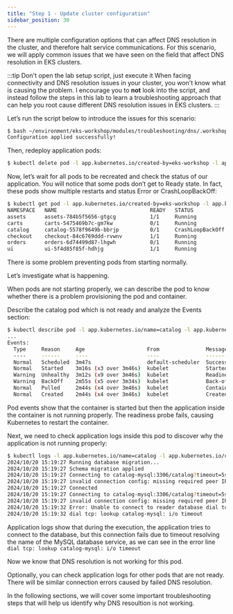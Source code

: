 ```yaml
---
title: "Step 1 - Update cluster configuration"
sidebar_position: 30
---
```


There are multiple configuration options that can affect DNS resolution in the cluster, and therefore halt service communications. For this scenario, we will apply common issues that we have seen on the field that affect DNS resolution in EKS clusters.

:::tip Don't open the lab setup script, just execute it
When facing connectivity and DNS resolution issues in your cluster, you won't know what is causing the problem. I encourage you to **not** look into the script, and instead follow the steps in this lab to learn a troubleshooting approach that can help you root cause different DNS resolution issues in EKS clusters. 
:::

Let’s run the script below to introduce the issues for this scenario:

```bash timeout=180 wait=5
$ bash ~/environment/eks-workshop/modules/troubleshooting/dns/.workshop/lab-setup.sh
Configuration applied successfully!
```

Then, redeploy application pods:

```bash timeout=30 wait=30
$ kubectl delete pod -l app.kubernetes.io/created-by=eks-workshop -l app.kubernetes.io/component=service -A
```

Now, let’s wait for all pods to be recreated and check the status of our application. You will notice that some pods don’t get to Ready state. In fact, these pods show multiple restarts and status Error or CrashLoopBackOff:
```bash timeout=30 expectError=true
$ kubectl get pod -l app.kubernetes.io/created-by=eks-workshop -l app.kubernetes.io/component=service -A
NAMESPACE   NAME                              READY   STATUS             RESTARTS      AGE
assets      assets-784b5f5656-gtgcg           1/1     Running            0             110s
carts       carts-5475469b7c-gm7kw            0/1     Running            2 (40s ago)   110s
catalog     catalog-5578f9649b-bbrjp          0/1     CrashLoopBackOff   3 (42s ago)   110s
checkout    checkout-84c6769ddd-rvwnv         1/1     Running            0             110s
orders      orders-6d74499d87-lhgwh           0/1     Running            2 (44s ago)   110s
ui          ui-5f4d85f85f-hdhjg               1/1     Running            0             109s
```

There is some problem preventing pods from starting normally.

Let’s investigate what is happening.

When pods are not starting properly, we can describe the pod to know whether there is a problem provisioning the pod and container. 

Describe the catalog pod which is not ready and analyze the Events section:
```bash timeout=30 expectError=true
$ kubectl describe pod -l app.kubernetes.io/name=catalog -l app.kubernetes.io/component=service -n catalog
...
Events:
  Type     Reason     Age                    From               Message
  ----     ------     ----                   ----               -------
  Normal   Scheduled  3m47s                  default-scheduler  Successfully assigned catalog/catalog-5578f9649b-bbrjp to ip-10-42-100-65.us-west-2.compute.internal
  Normal   Started    3m16s (x3 over 3m46s)  kubelet            Started container catalog
  Warning  Unhealthy  3m12s (x9 over 3m46s)  kubelet            Readiness probe failed: Get "http://10.42.115.209:8080/health": dial tcp 10.42.115.209:8080: connect: connection refused
  Warning  BackOff    2m55s (x5 over 3m34s)  kubelet            Back-off restarting failed container catalog in pod catalog-5578f9649b-bbrjp_catalog(b5c1c1fa-5db6-4be4-8dcd-0910410f5630)
  Normal   Pulled     2m44s (x4 over 3m46s)  kubelet            Container image "public.ecr.aws/aws-containers/retail-store-sample-catalog:0.4.0" already present on machine
  Normal   Created    2m44s (x4 over 3m46s)  kubelet            Created container catalog
```

Pod events show that the container is started but then the application inside the container is not running properly. The readiness probe fails, causing Kubernetes to restart the container.

Next, we need to check application logs inside this pod to discover why the application is not running properly:
```bash timeout=30 expectError=true
$ kubectl logs -l app.kubernetes.io/name=catalog -l app.kubernetes.io/component=service -n catalog
2024/10/20 15:19:27 Running database migration...
2024/10/20 15:19:27 Schema migration applied
2024/10/20 15:19:27 Connecting to catalog-mysql:3306/catalog?timeout=5s
2024/10/20 15:19:27 invalid connection config: missing required peer IP or hostname
2024/10/20 15:19:27 Connected
2024/10/20 15:19:27 Connecting to catalog-mysql:3306/catalog?timeout=5s
2024/10/20 15:19:27 invalid connection config: missing required peer IP or hostname
2024/10/20 15:19:32 Error: Unable to connect to reader database dial tcp: lookup catalog-mysql: i/o timeout
2024/10/20 15:19:32 dial tcp: lookup catalog-mysql: i/o timeout
```

Application logs show that during the execution, the application tries to connect to the database, but this connection fails due to timeout resolving the name of the MySQL database service, as we can see in the error line `dial tcp: lookup catalog-mysql: i/o timeout`

Now we know that DNS resolution is not working for this pod.

Optionally, you can check application logs for other pods that are not ready. There will be similar connection errors caused by failed DNS resolution.

In the following sections, we will cover some important troubleshooting steps that will help us identify why DNS resoultion is not working.
